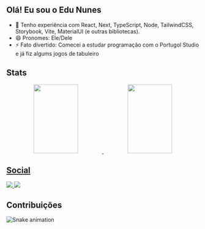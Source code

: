 ## Olá! Eu sou o Edu Nunes

- 🔭 Tenho experiência com React, Next, TypeScript, Node, TailwindCSS, Storybook, Vite, MaterialUI (e outras bibliotecas).
- 😄 Pronomes: Ele/Dele
- ⚡ Fato divertido: Comecei a estudar programação com o Portugol Studio e já fiz algums jogos de tabuleiro

## Stats

<div align="center" justify="space-between">
    <a href="https://github.com/EduNunesGithub">
    <img width="48%" height="180em" src="https://github-readme-stats.vercel.app/api?username=EduNunesGithub&show_icons=true&theme=dracula"/>
    <img width="48%" height="180em" src="https://github-readme-stats.vercel.app/api/top-langs/?username=EduNunesGithub&layout=compact&theme=dracula"/>
</div>
    
## Social
    
<div>
	<a href="https://www.instagram.com/edununes99/" target="_blank">
		<img src="https://img.shields.io/badge/Instagram-E4405F?style=for-the-badge&logo=instagram&logoColor=white" target="_blank" />
	</a>
	<a href="https://www.linkedin.com/in/edu-nunes-front-end/" target="_blank">
		<img src="https://img.shields.io/badge/LinkedIn-0077B5?style=for-the-badge&logo=linkedin&logoColor=white" target="_blank" />
	</a>
</div>

## Contribuições
	
![Snake animation](https://github.com/EduNunesGithub/EduNunesGithub/blob/output/github-contribution-grid-snake.svg)
